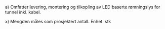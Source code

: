 a) Omfatter levering, montering og tilkopling av LED baserte rømningslys for tunnel inkl. kabel.

x) Mengden måles som prosjektert antall. Enhet: stk

